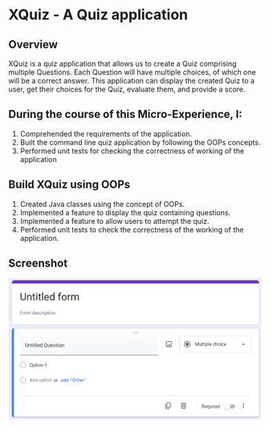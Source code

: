 
# XQuiz - A Quiz application

## Overview

XQuiz is a quiz application that allows us to create a Quiz comprising multiple Questions. Each Question will have multiple choices, of which one will be a correct answer. This application can display the created Quiz to a user, get their choices for the Quiz, evaluate them, and provide a score.

## During the course of this Micro-Experience, I:

1. Comprehended the requirements of the application.
2. Built the command line quiz application by following the OOPs concepts.
3. Performed unit tests for checking the correctness of working of the application

## Build XQuiz using OOPs
1. Created Java classes using the concept of OOPs.
2. Implemented a feature to display the quiz containing questions.
3. Implemented a feature to allow users to attempt the quiz.
4. Performed unit tests to check the correctness of the working of the application.



## Screenshot

![App Screenshot](https://raw.githubusercontent.com/abhijit10601/XQuiz/refs/heads/master/FormSS.png)


